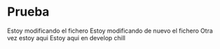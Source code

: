 # Prueba
Estoy modificando el fichero
Estoy modificando de nuevo el fichero
Otra vez estoy aqui
Estoy aqui en develop chill
